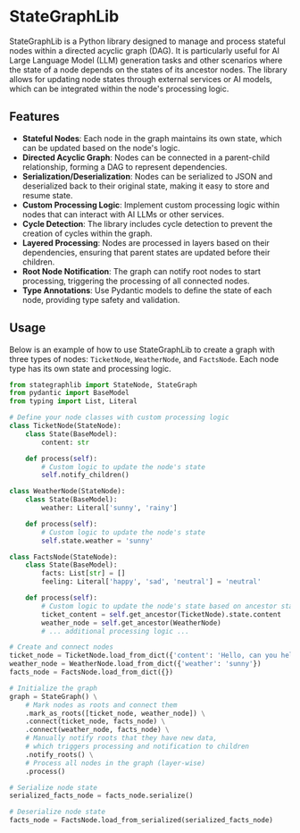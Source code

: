 # StateGraphLib

StateGraphLib is a Python library designed to manage and process stateful nodes within a directed acyclic graph (DAG). It is particularly useful for AI Large Language Model (LLM) generation tasks and other scenarios where the state of a node depends on the states of its ancestor nodes. The library allows for updating node states through external services or AI models, which can be integrated within the node's processing logic.

## Features

- **Stateful Nodes**: Each node in the graph maintains its own state, which can be updated based on the node's logic.
- **Directed Acyclic Graph**: Nodes can be connected in a parent-child relationship, forming a DAG to represent dependencies.
- **Serialization/Deserialization**: Nodes can be serialized to JSON and deserialized back to their original state, making it easy to store and resume state.
- **Custom Processing Logic**: Implement custom processing logic within nodes that can interact with AI LLMs or other services.
- **Cycle Detection**: The library includes cycle detection to prevent the creation of cycles within the graph.
- **Layered Processing**: Nodes are processed in layers based on their dependencies, ensuring that parent states are updated before their children.
- **Root Node Notification**: The graph can notify root nodes to start processing, triggering the processing of all connected nodes.
- **Type Annotations**: Use Pydantic models to define the state of each node, providing type safety and validation.

## Usage

Below is an example of how to use StateGraphLib to create a graph with three types of nodes: `TicketNode`, `WeatherNode`, and `FactsNode`. Each node type has its own state and processing logic.

```python
from stategraphlib import StateNode, StateGraph
from pydantic import BaseModel
from typing import List, Literal

# Define your node classes with custom processing logic
class TicketNode(StateNode):
    class State(BaseModel):
        content: str

    def process(self):
        # Custom logic to update the node's state
        self.notify_children()

class WeatherNode(StateNode):
    class State(BaseModel):
        weather: Literal['sunny', 'rainy']

    def process(self):
        # Custom logic to update the node's state
        self.state.weather = 'sunny'

class FactsNode(StateNode):
    class State(BaseModel):
        facts: List[str] = []
        feeling: Literal['happy', 'sad', 'neutral'] = 'neutral'

    def process(self):
        # Custom logic to update the node's state based on ancestor states
        ticket_content = self.get_ancestor(TicketNode).state.content
        weather_node = self.get_ancestor(WeatherNode)
        # ... additional processing logic ...

# Create and connect nodes
ticket_node = TicketNode.load_from_dict({'content': 'Hello, can you help me? :)'})
weather_node = WeatherNode.load_from_dict({'weather': 'sunny'})
facts_node = FactsNode.load_from_dict({})

# Initialize the graph
graph = StateGraph() \
    # Mark nodes as roots and connect them
    .mark_as_roots([ticket_node, weather_node]) \
    .connect(ticket_node, facts_node) \
    .connect(weather_node, facts_node) \
    # Manually notify roots that they have new data,
    # which triggers processing and notification to children
    .notify_roots() \
    # Process all nodes in the graph (layer-wise)
    .process()

# Serialize node state
serialized_facts_node = facts_node.serialize()

# Deserialize node state
facts_node = FactsNode.load_from_serialized(serialized_facts_node)
```
